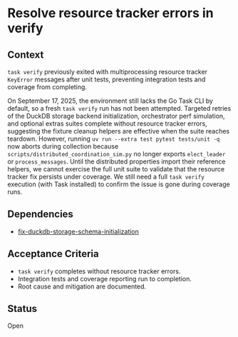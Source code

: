 # Resolve resource tracker errors in verify

## Context
`task verify` previously exited with multiprocessing resource tracker
`KeyError` messages after unit tests, preventing integration tests and
coverage from completing.

On September 17, 2025, the environment still lacks the Go Task CLI by default,
so a fresh `task verify` run has not been attempted. Targeted retries of the
DuckDB storage backend initialization, orchestrator perf simulation, and
optional extras suites complete without resource tracker errors, suggesting
the fixture cleanup helpers are effective when the suite reaches teardown.
However, running `uv run --extra test pytest tests/unit -q` now aborts during
collection because `scripts/distributed_coordination_sim.py` no longer
exports `elect_leader` or `process_messages`. Until the distributed
properties import their reference helpers, we cannot exercise the full unit
suite to validate that the resource tracker fix persists under coverage.
We still need a full `task verify` execution (with Task installed) to confirm
the issue is gone during coverage runs.

## Dependencies
- [fix-duckdb-storage-schema-initialization](
  ../archive/fix-duckdb-storage-schema-initialization.md)

## Acceptance Criteria
- `task verify` completes without resource tracker errors.
- Integration tests and coverage reporting run to completion.
- Root cause and mitigation are documented.

## Status
Open

